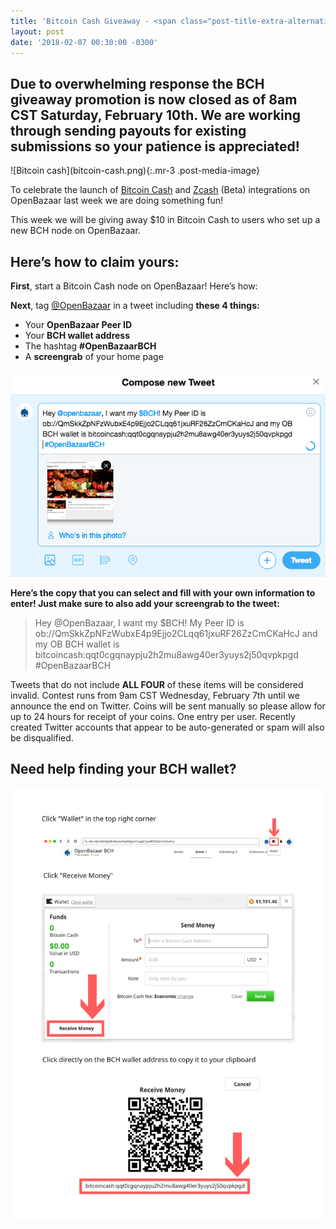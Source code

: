 ```yaml
---
title: 'Bitcoin Cash Giveaway - <span class="post-title-extra-alternative">How to Claim your $10 in BCH</span>'
layout: post
date: '2018-02-07 00:30:00 -0300'
---
```

## Due to overwhelming response the BCH giveaway promotion is now closed as of 8am CST Saturday, February 10th. We are working through sending payouts for existing submissions so your patience is appreciated!

<div class="media post-media">
  <div markdown="1">
  ![Bitcoin cash](bitcoin-cash.png){:.mr-3 .post-media-image}
  </div>
  <div class="media-body mt-3">
    <p>To celebrate the launch of <a href="https://www.bitcoincash.org">Bitcoin Cash</a> and <a href="https://z.cash./">Zcash</a> (Beta) integrations on OpenBazaar last week we are doing something fun!</p>
    <p>This week we will be giving away $10 in Bitcoin Cash to users who set up a new BCH node on OpenBazaar.</p>
  </div>
</div>

Here’s how to claim yours:
--------------------------

**First**, start a Bitcoin Cash node on OpenBazaar! Here’s how:

**Next**, tag [@OpenBazaar](https://twitter.com/openbazaar) in a tweet including **these 4 things:**

*  Your **OpenBazaar Peer ID**
*  Your **BCH wallet address**
*  The hashtag **#OpenBazaarBCH**
*  A **screengrab** of your home page

![OpenBazaar BCH Giveaway Tweet Example](tweet.png)

**Here’s the copy that you can select and fill with your own information to enter! Just make sure to also add your screengrab to the tweet:**

> Hey @OpenBazaar, I want my $BCH! My Peer ID is ob://QmSkkZpNFzWubxE4p9Ejjo2CLqq61jxuRF26ZzCmCKaHcJ and my OB BCH wallet is bitcoincash:qqt0cgqnaypju2h2mu8awg40er3yuys2j50qvpkpgd #OpenBazaarBCH

Tweets that do not include **ALL FOUR** of these items will be considered invalid. Contest runs from 9am CST Wednesday, February 7th until we announce the end on Twitter. Coins will be sent manually so please allow for up to 24 hours for receipt of your coins. One entry per user. Recently created Twitter accounts that appear to be auto-generated or spam will also be disqualified.

Need help finding your BCH wallet?
----------------------------------

![Find Your BCH Wallet Address in OpenBazar](Find-Your-BCH-Wallet-Address-in-OpenBazar.png)
